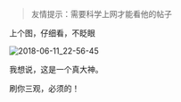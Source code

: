 > 友情提示：需要科学上网才能看他的帖子

上个图，仔细看，不眨眼

![2018-06-11_22-56-45](assets/2018-06-11_22-56-45.gif)

我想说，这是一个真大神。



刷你三观，必须的！

